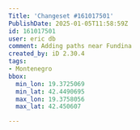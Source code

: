 ```yaml
---
Title: 'Changeset #161017501'
PublishDate: 2025-01-05T11:58:59Z
id: 161017501
user: eric db
comment: Adding paths near Fundina
created_by: iD 2.30.4
tags:
- Montenegro
bbox:
  min_lon: 19.3725069
  min_lat: 42.4490695
  max_lon: 19.3758056
  max_lat: 42.450607

---
```

